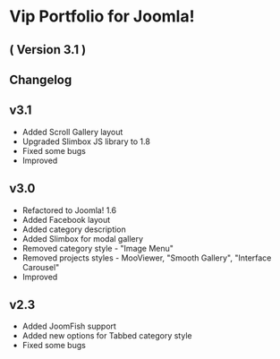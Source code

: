 Vip Portfolio for Joomla! 
==========================
( Version 3.1 )
--------------------------

Changelog
---------

v3.1
-----------
* Added Scroll Gallery layout
* Upgraded Slimbox JS library to 1.8
* Fixed some bugs
* Improved

v3.0
-----------
* Refactored to Joomla! 1.6
* Added Facebook layout
* Added category description
* Added Slimbox for modal gallery
* Removed category style - "Image Menu"
* Removed projects styles - MooViewer, "Smooth Gallery", "Interface Carousel"
* Improved

v2.3
---------
* Added JoomFish support
* Added new options for Tabbed category style
* Fixed some bugs